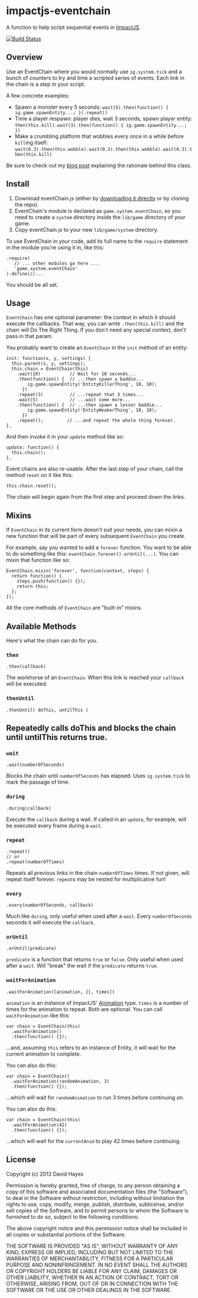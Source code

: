 # impactjs-eventchain

A function to help script sequential events in [ImpactJS][].

[![Build Status](https://travis-ci.org/drhayes/impactjs-eventchain.png?branch=master)](https://travis-ci.org/drhayes/impactjs-eventchain)

## Overview

Use an EventChain where you would normally use `ig.system.tick` and a bunch of counters to try and time a scripted series of events. Each link in the chain is a step in your script.

A few concrete examples:

  * Spawn a monster every 5 seconds: `wait(5).then(function() { ig.game.spawnEntity...; }).repeat()`
  * Time a player respawn: player dies, wait 3 seconds, spawn player entity: `then(this.kill).wait(3).then(function() { ig.game.spawnEntity...; })`
  * Make a crumbling platform that wobbles every once in a while before `kill`ing itself: `wait(0.3).then(this.wobble).wait(0.3).then(this.wobble).wait(0.3).then(this.kill)`

Be sure to check out my [blog post][blogpost] explaining the rationale behind this class.

## Install

  1. Download eventChain.js (either by [downloading it directly][download] or by cloning the repo).
  2. EventChain's module is declared as `game.system.eventChain`, so you need to create a `system` directory inside the `lib/game` directory of your game.
  3. Copy eventChain.js to your new `lib/game/system` directory.

To use EventChain in your code, add its full name to the `require` statement in the module you're using it in, like this:

    .require(
       // ... other modules go here ...
       'game.system.eventChain'
    ).define(//...

You should be all set.

## Usage

`EventChain` has one optional parameter: the context in which it should execute the callbacks. That way, you can write `.then(this.kill)` and the chain will Do The Right Thing. If you don't need any special context, don't pass in that param.

You probably want to create an `EventChain` in the `init` method of an entity:

    init: function(x, y, settings) {
      this.parent(x, y, settings);
      this.chain = EventChain(this)
        .wait(10)           // Wait for 10 seconds...
        .then(function() {  // ...then spawn a baddie...
            ig.game.spawnEntity('EntityKillerThing', 10, 10);
          })
        .repeat(3)          // ...repeat that 3 times...
        .wait(5)            // ...wait some more...
        .then(function() {  // ...then spawn a lesser baddie...
            ig.game.spawnEntity('EntityWeakerThing', 10, 10);
          })
        .repeat();         // ...and repeat the whole thing forever.
    },

And then invoke it in your `update` method like so:

    update: function() {
      this.chain();
    },

Event chains are also re-usable. After the last step of your chain, call the method `reset` on it like this:

    this.chain.reset();

The chain will begin again from the first step and proceed down the links.

## Mixins

If `EventChain` in its current form doesn't suit your needs, you can mixin a new function that will be part of every subsequent `EventChain` you create.

For example, say you wanted to add a `forever` function. You want to be able to do something like this: `eventChain.forever().orUntil(...)`. You can mixin that function like so:

    EventChain.mixin('forever', function(context, steps) {
      return function() {
        steps.push(function() {});
        return this;
      };
    });

All the core methods of `EventChain` are "built-in" mixins.

## Available Methods

Here's what the chain can do for you.

### `then`

    .then(callback)

The workhorse of an `EventChain`. When this link is reached your `callback` will be executed.

### `thenUntil`
    
    .thenUntil( doThis, untilThis )
    
## Repeatedly calls doThis and blocks the chain until untilThis returns true.

### `wait`

    .wait(numberOfSeconds)

Blocks the chain until `numberOfSeconds` has elapsed. Uses `ig.system.tick` to mark the passage of time.

### `during`

    .during(callback)

Execute the `callback` during a wait. If called in an `update`, for example, will be executed every frame during a `wait`.

### `repeat`

    .repeat()
    // or
    .repeat(numberOfTimes)

Repeats all previous links in the chain `numberOfTimes` times. If not given, will repeat itself forever. `repeat`s may be nested for multiplicative fun!

### `every`

    .every(numberOfSeconds, callback)

Much like `during`, only useful when used after a `wait`. Every `numberOfSeconds` seconds it will execute the `callback`.

### `orUntil`

    .orUntil(predicate)

`predicate` is a function that returns `true` or `false`. Only useful when used after a `wait`. Will "break" the wait if the `predicate` returns `true`.

### `waitForAnimation`

    .waitForAnimation([animation, ][, times])

`animation` is an instance of ImpactJS' [Animation][] type. `times` is a number of times for the animation to
repeat. Both are optional. You can call `waitForAnimation` like this:

    var chain = EventChain(this)
      .waitForAnimation()
      .then(function() {});

...and, assuming `this` refers to an instance of Entity, it will wait for the current animation to complete.

You can also do this:

    var chain = EventChain()
      .waitForAnimation(randomAnimation, 3)
      .then(function() {});

...which will wait for `randomAnimation` to run 3 times before continuing on.

You can also do this:

    var chain = EventChain(this)
      .waitForAnimation(42)
      .then(function() {});

...which will wait for the `currentAnim` to play 42 times before continuing.

## License

Copyright (c) 2013 David Hayes

Permission is hereby granted, free of charge, to any person obtaining a copy of this software and associated documentation files (the "Software"), to deal in the Software without restriction, including without limitation the rights to use, copy, modify, merge, publish, distribute, sublicense, and/or sell copies of the Software, and to permit persons to whom the Software is furnished to do so, subject to the following conditions:

The above copyright notice and this permission notice shall be included in all copies or substantial portions of the Software.

THE SOFTWARE IS PROVIDED "AS IS", WITHOUT WARRANTY OF ANY KIND, EXPRESS OR IMPLIED, INCLUDING BUT NOT LIMITED TO THE WARRANTIES OF MERCHANTABILITY, FITNESS FOR A PARTICULAR PURPOSE AND NONINFRINGEMENT. IN NO EVENT SHALL THE AUTHORS OR COPYRIGHT HOLDERS BE LIABLE FOR ANY CLAIM, DAMAGES OR OTHER LIABILITY, WHETHER IN AN ACTION OF CONTRACT, TORT OR OTHERWISE, ARISING FROM, OUT OF OR IN CONNECTION WITH THE SOFTWARE OR THE USE OR OTHER DEALINGS IN THE SOFTWARE.

  [impactjs]: http://impactjs.com
  [blogpost]: http://blog.davidrhayes.com/post/40585105928/event-chains
  [download]: https://raw.github.com/drhayes/impactjs-eventchain/master/eventChain.js
  [animation]: http://impactjs.com/documentation/class-reference/animation